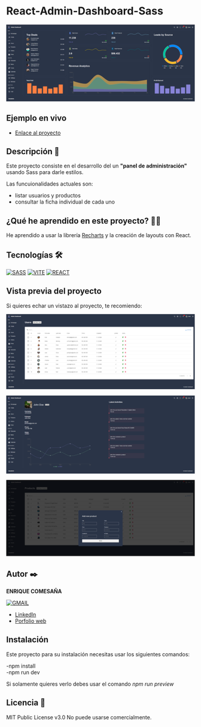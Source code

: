 # React-Admin-Dashboard-Sass 

![Imagen del proyecto](https://github.com/k1k3cb/React-Admin-Dashboard-Sass/blob/main/public/screenShoots/image1.png)

## Ejemplo en vivo
 

- [Enlace al proyecto](https://rock-paper-scissors-game-5u14.onrender.com)


## Descripción 📑

Este proyecto consiste en el desarrollo del un **"panel de administración"** usando Sass para darle estilos.


Las funcuionalidades actuales son:
-  listar usuarios y productos 
- consultar la ficha individual de cada uno

## ¿Qué he aprendido en este proyecto? 🙇🏻

He aprendido a usar la librería [Recharts](https://recharts.org/en-US/)  y la creación de layouts con React.

## Tecnologías 🛠

<!-- Iconos sacados de: https://github.com/hendrasob/badges/blob/master/README.md y https://github.com/alexandresanlim/Badges4-README.md-Profile -->


[![SASS](https://img.shields.io/badge/Sass-CC6699?style=for-the-badge&logo=sass&logoColor=white)](https://sass-lang.com/)
[![VITE](https://img.shields.io/badge/Vite-B73BFE?style=for-the-badge&logo=vite&logoColor=FFD62E)](https://vitejs.dev/)
[![REACT](https://img.shields.io/badge/React-20232A?style=for-the-badge&logo=react&logoColor=61DAFB)](https://postcss.org/)





## Vista previa del proyecto

Si quieres echar un vistazo al proyecto, te recomiendo:

![Captura del proyecto](https://github.com/k1k3cb/React-Admin-Dashboard-Sass/blob/main/public/screenShoots/image2.png)

![Captura del proyecto](https://github.com/k1k3cb/React-Admin-Dashboard-Sass/blob/main/public/screenShoots/image3.png)

![Captura del proyecto](https://github.com/k1k3cb/React-Admin-Dashboard-Sass/blob/main/public/screenShoots/image4.png)



## Autor ✒️

**ENRIQUE COMESAÑA**

  [![GMAIL](https://img.shields.io/badge/Gmail-D14836?style=for-the-badge&logo=gmail&logoColor=white)](mailto:enriquecbar@gmail.com)

<!-- - [enriquecbar@gmail.com](enriquecbar@gmail.com) -->
- [LinkedIn](https://www.linkedin.com/in/enrique-comesa%c3%b1a-312500268/)
- [Porfolio web](https://portfolio-ep5h.onrender.com/)

## Instalación

Este proyecto para su instalación necesitas usar los siguientes comandos:

-npm install <br>
-npm run dev<br>


Si solamente quieres verlo debes usar el comando *npm run preview*

## Licencia 📄

MIT Public License v3.0
No puede usarse comercialmente.